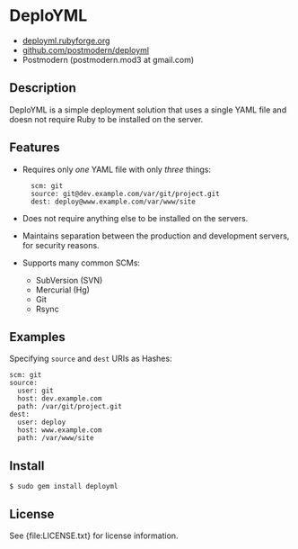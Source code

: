 # DeploYML

* [deployml.rubyforge.org](http://deployml.rubyforge.org/)
* [github.com/postmodern/deployml](http://github.com/postmodern/deployml/)
* Postmodern (postmodern.mod3 at gmail.com)

## Description

DeploYML is a simple deployment solution that uses a single YAML file and
doesn not require Ruby to be installed on the server.

## Features

* Requires only *one* YAML file with only *three* things:

        scm: git
        source: git@dev.example.com/var/git/project.git
        dest: deploy@www.example.com/var/www/site

* Does not require anything else to be installed on the servers.
* Maintains separation between the production and development servers,
  for security reasons.
* Supports many common SCMs:
  * SubVersion (SVN)
  * Mercurial (Hg)
  * Git
  * Rsync

## Examples

Specifying `source` and `dest` URIs as Hashes:
      
    scm: git
    source:
      user: git
      host: dev.example.com
      path: /var/git/project.git
    dest:
      user: deploy
      host: www.example.com
      path: /var/www/site

## Install

    $ sudo gem install deployml

## License

See {file:LICENSE.txt} for license information.

